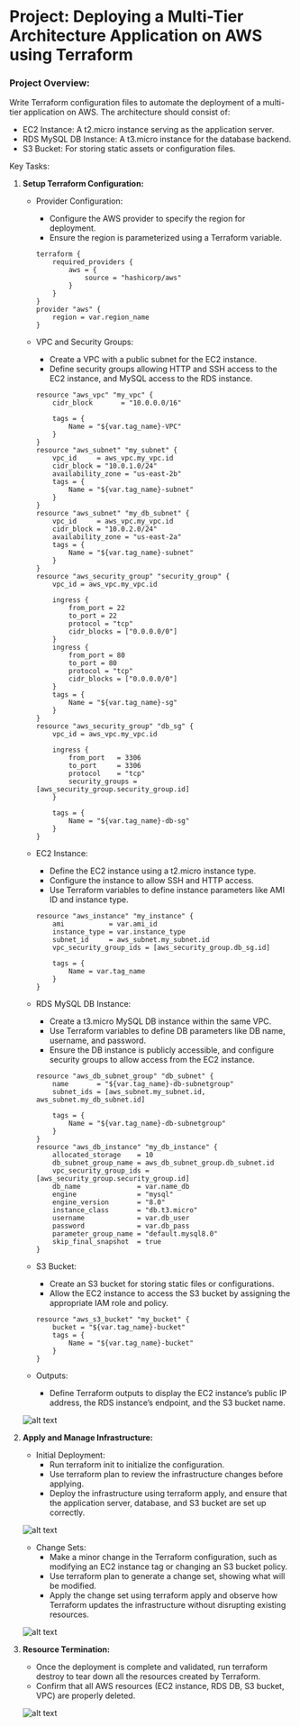 # Project: Deploying a Multi-Tier Architecture Application on AWS using Terraform

### Project Overview:
Write Terraform configuration files to automate the deployment of a multi-tier application on AWS. The architecture should consist of:
+ EC2 Instance: A t2.micro instance serving as the application server.
+ RDS MySQL DB Instance: A t3.micro instance for the database backend.
+ S3 Bucket: For storing static assets or configuration files.

Key Tasks:
1. **Setup Terraform Configuration:**
    -  Provider Configuration:
        -   Configure the AWS provider to specify the region for deployment.
        -   Ensure the region is parameterized using a Terraform variable.

        ```hcl
        terraform {
            required_providers {
                aws = {
                    source = "hashicorp/aws"
                }
            }
        }
        provider "aws" {
            region = var.region_name
        }
        ```

    -  VPC and Security Groups:
        -   Create a VPC with a public subnet for the EC2 instance.
        -   Define security groups allowing HTTP and SSH access to the EC2 instance, and MySQL access to the RDS instance.

        ```hcl 
        resource "aws_vpc" "my_vpc" {
            cidr_block       = "10.0.0.0/16"

            tags = {
                Name = "${var.tag_name}-VPC"
            }
        }
        resource "aws_subnet" "my_subnet" {
            vpc_id     = aws_vpc.my_vpc.id
            cidr_block = "10.0.1.0/24"
            availability_zone = "us-east-2b"
            tags = {
                Name = "${var.tag_name}-subnet"
            }
        }
        resource "aws_subnet" "my_db_subnet" {
            vpc_id     = aws_vpc.my_vpc.id
            cidr_block = "10.0.2.0/24"
            availability_zone = "us-east-2a"
            tags = {
                Name = "${var.tag_name}-subnet"
            }
        }
        resource "aws_security_group" "security_group" {
            vpc_id = aws_vpc.my_vpc.id
            
            ingress {
                from_port = 22
                to_port = 22
                protocol = "tcp" 
                cidr_blocks = ["0.0.0.0/0"]
            }
            ingress {
                from_port = 80
                to_port = 80
                protocol = "tcp"
                cidr_blocks = ["0.0.0.0/0"]
            }    
            tags = {
                Name = "${var.tag_name}-sg"
            }
        }
        resource "aws_security_group" "db_sg" {
            vpc_id = aws_vpc.my_vpc.id

            ingress {
                from_port   = 3306
                to_port     = 3306
                protocol    = "tcp"
                security_groups = [aws_security_group.security_group.id]
            }

            tags = {
                Name = "${var.tag_name}-db-sg"
            }
        }
        ```


    -  EC2 Instance:
        -   Define the EC2 instance using a t2.micro instance type.
        -   Configure the instance to allow SSH and HTTP access.
        -   Use Terraform variables to define instance parameters like AMI ID and instance type.

        ```hcl
        resource "aws_instance" "my_instance" {
            ami           = var.ami_id
            instance_type = var.instance_type
            subnet_id     = aws_subnet.my_subnet.id
            vpc_security_group_ids = [aws_security_group.db_sg.id]

            tags = {
                Name = var.tag_name
            }
        }
        ```

    -  RDS MySQL DB Instance:
        -   Create a t3.micro MySQL DB instance within the same VPC.
        -   Use Terraform variables to define DB parameters like DB name, username, and password.
        -   Ensure the DB instance is publicly accessible, and configure security groups to allow access from the EC2 instance.

        ```hcl
        resource "aws_db_subnet_group" "db_subnet" {
            name       = "${var.tag_name}-db-subnetgroup"
            subnet_ids = [aws_subnet.my_subnet.id, aws_subnet.my_db_subnet.id]

            tags = {
                Name = "${var.tag_name}-db-subnetgroup"
            }
        }
        resource "aws_db_instance" "my_db_instance" {
            allocated_storage    = 10
            db_subnet_group_name = aws_db_subnet_group.db_subnet.id
            vpc_security_group_ids = [aws_security_group.security_group.id]
            db_name              = var.name_db
            engine               = "mysql"
            engine_version       = "8.0"
            instance_class       = "db.t3.micro"
            username             = var.db_user
            password             = var.db_pass
            parameter_group_name = "default.mysql8.0"
            skip_final_snapshot  = true
        }
        ```

    -  S3 Bucket:
        -   Create an S3 bucket for storing static files or configurations.
        -   Allow the EC2 instance to access the S3 bucket by assigning the appropriate IAM role and policy.
        ```hcl
        resource "aws_s3_bucket" "my_bucket" {
            bucket = "${var.tag_name}-bucket"
            tags = {
                Name = "${var.tag_name}-bucket"
            }
        }
        ```

    -  Outputs:
        -   Define Terraform outputs to display the EC2 instance’s public IP address, the RDS instance’s endpoint, and the S3 bucket name.

    ![alt text](image.png)



2. **Apply and Manage Infrastructure:**
    -  Initial Deployment:
        -   Run terraform init to initialize the configuration.
        -   Use terraform plan to review the infrastructure changes before applying.
        -   Deploy the infrastructure using terraform apply, and ensure that the application server, database, and S3 bucket are set up correctly.

    ![alt text](image-1.png)

    -  Change Sets:
        -   Make a minor change in the Terraform configuration, such as modifying an EC2 instance tag or changing an S3 bucket policy.
        -   Use terraform plan to generate a change set, showing what will be modified.
        -   Apply the change set using terraform apply and observe how Terraform updates the infrastructure without disrupting existing resources.

    ![alt text](image-2.png)

3. **Resource Termination:**
    - Once the deployment is complete and validated, run terraform destroy to tear down all the resources created by Terraform.
    - Confirm that all AWS resources (EC2 instance, RDS DB, S3 bucket, VPC) are properly deleted.

    ![alt text](image-3.png)